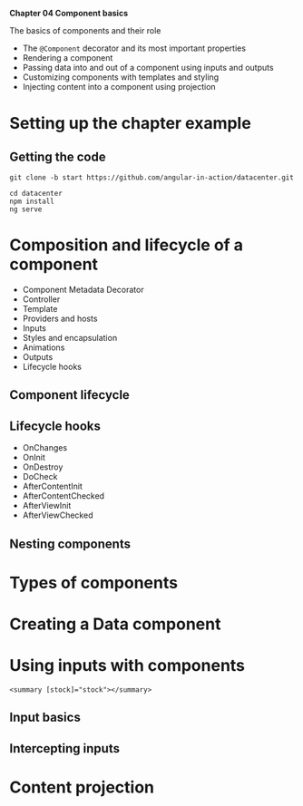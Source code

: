 **Chapter 04 Component basics**

The basics of components and their role
- The `@Component` decorator and its most important properties
- Rendering a component
- Passing data into and out of a component using inputs and outputs
- Customizing components with templates and styling
- Injecting content into a component using projection

# Setting up the chapter example
## Getting the code
```
git clone -b start https://github.com/angular-in-action/datacenter.git

cd datacenter
npm install
ng serve
```
# Composition and lifecycle of a component
- Component Metadata Decorator
- Controller
- Template
- Providers and hosts
- Inputs
- Styles and encapsulation
- Animations
- Outputs
- Lifecycle hooks


## Component lifecycle
## Lifecycle hooks
- OnChanges
- OnInit
- OnDestroy
- DoCheck
- AfterContentInit
- AfterContentChecked
- AfterViewInit
- AfterViewChecked

## Nesting components

# Types of components
# Creating a Data component
# Using inputs with components
```
<summary [stock]="stock"></summary>
```
## Input basics
## Intercepting inputs
# Content projection
